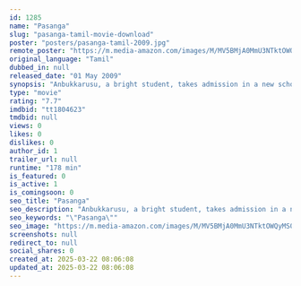 ```yaml
---
id: 1285
name: "Pasanga"
slug: "pasanga-tamil-movie-download"
poster: "posters/pasanga-tamil-2009.jpg"
remote_poster: "https://m.media-amazon.com/images/M/MV5BMjA0MmU3NTktOWQyMS00M2ZhLWI1ZTYtYWY5NWFkMzE3ZTQzXkEyXkFqcGc@._V1_SX300.jpg"
original_language: "Tamil"
dubbed_in: null
released_date: "01 May 2009"
synopsis: "Anbukkarusu, a bright student, takes admission in a new school. Jeevanandam, who is popular in his class, feels jealous when Anbukkarusu begins to get all the attention."
type: "movie"
rating: "7.7"
imdbid: "tt1804623"
tmdbid: null
views: 0
likes: 0
dislikes: 0
author_id: 1
trailer_url: null
runtime: "178 min"
is_featured: 0
is_active: 1
is_comingsoon: 0
seo_title: "Pasanga"
seo_description: "Anbukkarusu, a bright student, takes admission in a new school. Jeevanandam, who is popular in his class, feels jealous when Anbukkarusu begins to get all the attention."
seo_keywords: "\"Pasanga\""
seo_image: "https://m.media-amazon.com/images/M/MV5BMjA0MmU3NTktOWQyMS00M2ZhLWI1ZTYtYWY5NWFkMzE3ZTQzXkEyXkFqcGc@._V1_SX300.jpg"
screenshots: null
redirect_to: null
social_shares: 0
created_at: 2025-03-22 08:06:08
updated_at: 2025-03-22 08:06:08
---
```


